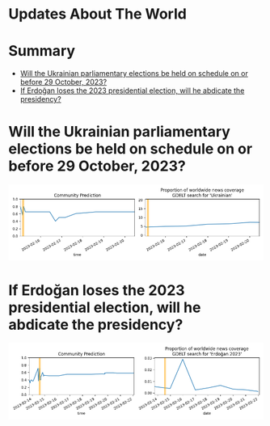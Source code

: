 
Updates About The World
=======================

Summary
=======

* [Will the Ukrainian parliamentary elections be held on schedule on or before 29 October, 2023?](#will-the-ukrainian-parliamentary-elections-be-held-on-schedule-on-or-before-29-october-2023)
* [If Erdoğan loses the 2023 presidential election, will he abdicate the presidency?](#if-erdoan-loses-the-2023-presidential-election-will-he-abdicate-the-presidency)

# Will the Ukrainian parliamentary elections be held on schedule on or before 29 October, 2023?


![Ukrainian Parli. Elections 2023 on Schedule](assets/04.png)
# If Erdoğan loses the 2023 presidential election, will he abdicate the presidency?


![Erdoğan Abdicating After Election Defeat](assets/10.png)